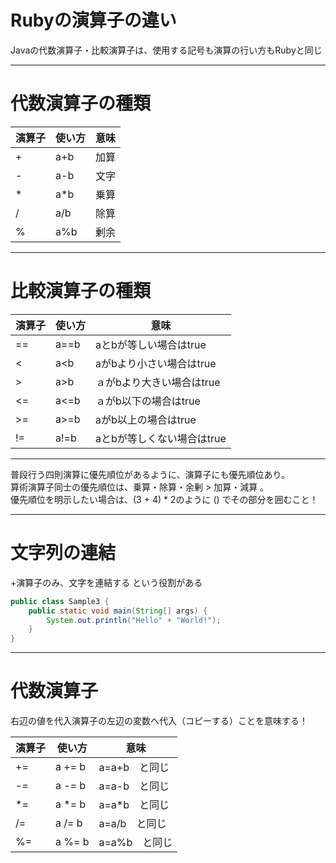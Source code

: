 # Rubyの演算子の違い

Javaの代数演算子・比較演算子は、使用する記号も演算の行い方もRubyと同じ

---
# 代数演算子の種類

|  演算子  |  使い方  |  意味  |
| ---- | ---- | ---- |
|+|a+b|加算
|-|a-b|文字
|*|a*b|乗算
|/|a/b|除算
|%|a%b|剰余

---

# 比較演算子の種類

|  演算子  |  使い方  |  意味  |
| ---- | ---- | ---- |
|==|a==b|aとbが等しい場合はtrue
|<|a<b|aがbより小さい場合はtrue
|>|a>b|ａがbより大きい場合はtrue
|<=|a<=b|ａがb以下の場合はtrue
|>=|a>=b|aがb以上の場合はtrue
|!=|a!=b|aとbが等しくない場合はtrue

---

普段行う四則演算に優先順位があるように、演算子にも優先順位あり。   
算術演算子同士の優先順位は、乗算・除算・余剰 > 加算・減算 。   
優先順位を明示したい場合は、(3 + 4) * 2のように () でその部分を囲むこと！   

---

# 文字列の連結
+演算子のみ、文字を連結する という役割がある

```java
public class Sample3 {
    public static void main(String[] args) {
        System.out.println("Hello" + "World!");
    }
}
```

---

# 代数演算子
右辺の値を代入演算子の左辺の変数へ代入（コピーする）ことを意味する！

|  演算子  |  使い方  |  意味  |
| ---- | ---- | ---- |
|+=| a += b|a=a+b　と同じ
|-=| a -= b|a=a-b　と同じ
|*=| a *= b|a=a*b　と同じ
|/=| a /= b|a=a/b　と同じ
|%=| a %= b|a=a%b　と同じ


